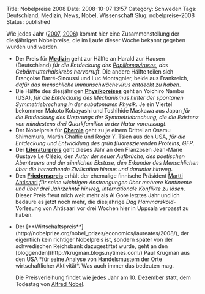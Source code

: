 Title: Nobelpreise 2008
Date: 2008-10-07 13:57
Category: Schweden
Tags: Deutschland, Medizin, News, Nobel, Wissenschaft
Slug: nobelpreise-2008
Status: published

Wie jedes Jahr
([2007](http://www.fiket.de/2007/10/08/nobelpreise-2007/),
[2006](http://www.fiket.de/2006/10/02/nobelpreise-2006/)) kommt hier
eine Zusammenstellung der diesjährigen Nobelpreise, die im Laufe dieser
Woche bekannt gegeben wurden und werden.

-   Der Preis für
    [**Medizin**](http://nobelprize.org/nobel_prizes/medicine/laureates/2008/)
    geht zur Hälfte an Harald zur Hausen (Deutschland) *für die
    Entdeckung des
    [Papillomaviruses](http://de.wikipedia.org/wiki/Papilloma), das
    Gebärmutterhalskrebs hervorruft*. Die andere Hälfte teilen sich
    Françoise Barré-Sinoussi und Luc Montagnier, beide aus Frankreich,
    *dafür das menschliche Immunschwächevirus entdeckt zu haben*.
-   Die Hälfte des diesjährigen
    [**Physikpreises**](http://nobelprize.org/nobel_prizes/physics/laureates/2008/)
    geht an Yoichiro Nambu (USA), *für die Entdeckung des Mechanismus
    hinter der spontanen Symmetriebrechung in der subatomaren Physik*.
    Je ein Viertel bekommen Makoto Kobayashi und Toshihide Maskawa aus
    Japan *für die Entdeckung des Ursprungs der Symmetriebrechung, die
    die Existenz von mindestens drei Quarkfamilien in der Natur
    voraussagt*.
-   Der Nobelpreis für
    [**Chemie**](http://nobelprize.org/nobel_prizes/chemistry/laureates/2008/)
    geht zu je einem Drittel an Osamu Shimomura, Martin Chalfie und
    Roger Y. Tsien aus den USA, *für die Entdeckung und Entwicklung des
    grün fluoreszierenden Proteins, GFP*.
-   Der
    [**Literaturpreis**](http://nobelprize.org/nobel_prizes/literature/laureates/2008/)
    geht dieses Jahr an den Franzosen Jean-Marie Gustave Le Clézio, den
    *Autor der neuer Aufbrüche, des poetischen Abenteuers und der
    sinnlichen Ekstase, den Erkunder des Menschlichen über die
    herrschende Zivilisation hinaus und darunter hinweg*.
-   Den
    [**Friedenspreis**](http://nobelprize.org/nobel_prizes/peace/laureates/2008/)
    erhält der ehemalige finnische Präsident [Martti
    Ahtisaari](http://de.wikipedia.org/wiki/Martti_Ahtisaari) *für seine
    wichtigen Anstrengungen über mehrere Kontinente und über drei
    Jahrzehnte hinweg, internationale Konflikte zu lösen*. Dieser Preis
    freut mich weit mehr als Al Gore letztes Jahr und ich bedaure es
    jetzt noch mehr, die diesjährige *Dag Hammarsköld*-Vorlesung von
    Ahtisaari vor drei Wochen hier in Uppsala verpasst zu haben.

<ul>
<li>
Der
[**Wirtschaftspreis**](http://nobelprize.org/nobel_prizes/economics/laureates/2008/),
der eigentlich kein richtiger Nobelpreis ist, sondern später von der
schwedischen Reichsbank dazugestiftet wurde, geht an den
[bloggenden](http://krugman.blogs.nytimes.com/) Paul Krugman aus den USA
*für seine Analyse von Handelsmustern der Orte wirtschaftlicher
Aktivität*. Was auch immer das bedeuten mag.

Die Preisverleihung findet wie jedes Jahr am 10. Dezember statt, dem
Todestag von [Alfred Nobel](http://de.wikipedia.org/wiki/Alfred_Nobel).

